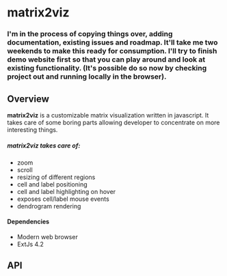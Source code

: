 matrix2viz
==========
 
### I'm in the process of copying things over, adding documentation, existing issues and roadmap. It'll take me two weekends to make this ready for consumption. I'll try to finish demo website first so that you can play around and look at existing functionality. (It's possible do so now by checking project out and running locally in the browser).

## Overview

__matrix2viz__ is a customizable matrix visualization written in javascript. It takes care of some boring parts allowing developer to concentrate on more interesting things. 

##### matrix2viz takes care of:
- zoom
- scroll
- resizing of different regions
- cell and label positioning
- cell and label highlighting on hover
- exposes cell/label mouse events
- dendrogram rendering

#### Dependencies
 - Modern web browser
 - ExtJs 4.2

## API
